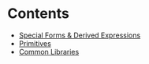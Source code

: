 # Contents
- [Special Forms & Derived Expressions](special-forms-derived-expressions.md)
- [Primitives](primitives.md)
- [Common Libraries](common-libraries.md)
